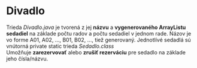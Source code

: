 # Divadlo
Trieda *Divadlo.java* je tvorená z jej **názvu** a **vygenerovaného ArrayListu sedadiel** na základe počtu radov a počtu sedadiel v jednom rade. 
Názov je vo forme A01, A02, ..., B01, B02, ..., tiež generovaný.
Jednotlívé sedadlá sú vnútorná private static trieda *Sedadlo.class* <br> 
Umožňuje **zarezervovať** alebo **zrušiť rezerváciu** pre sedadlo na základe jeho čísla/názvu. 
